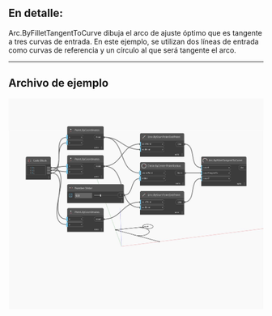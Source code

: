 ## En detalle:
Arc.ByFilletTangentToCurve dibuja el arco de ajuste óptimo que es tangente a tres curvas de entrada. En este ejemplo, se utilizan dos líneas de entrada como curvas de referencia y un círculo al que será tangente el arco.
___
## Archivo de ejemplo

![ByFilletTangentToCurve](./Autodesk.DesignScript.Geometry.Arc.ByFilletTangentToCurve_img.jpg)

